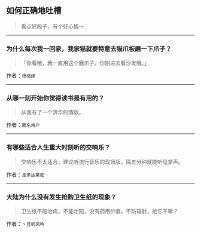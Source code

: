 ## 如何正确地吐槽

> 看点好段子，有个好心情～


 
---

### 为什么每次我一回家，我家猫就要特意去猫爪板磨一下爪子？

> 「你看哦，我一直用这个磨爪子。你别进去看沙发哦。」


作者：`杨络绎`

---

### 从哪一刻开始你觉得读书是有用的？

> 从我有了一个清华的情敌。


作者：`匿名用户`

---

### 有哪些适合人生重大时刻听的交响乐？

> 交响乐不太适合，建议听流行音乐的现场版，隔五分钟就能听见掌声。


作者：`圭多达莱佐`

---

### 大陆为什么没有发生抢购卫生纸的现象？

> 卫生纸不能治病，不能壮阳，没有药用价值，不防辐射，抢它干嘛？


作者：`丶且听风吟`